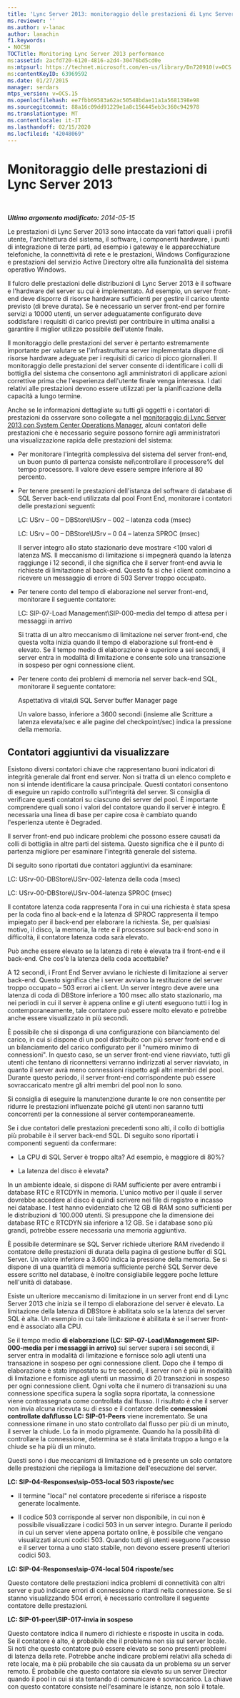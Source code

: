 ```yaml
---
title: 'Lync Server 2013: monitoraggio delle prestazioni di Lync Server'
ms.reviewer: ''
ms.author: v-lanac
author: lanachin
f1.keywords:
- NOCSH
TOCTitle: Monitoring Lync Server 2013 performance
ms:assetid: 2acfd720-6120-4816-a2d4-30476bd5cd0e
ms:mtpsurl: https://technet.microsoft.com/en-us/library/Dn720910(v=OCS.15)
ms:contentKeyID: 63969592
ms.date: 01/27/2015
manager: serdars
mtps_version: v=OCS.15
ms.openlocfilehash: ee7fbb69583a62ac50548bdae11a1a5681398e98
ms.sourcegitcommit: 88a16c09dd91229e1a8c156445eb3c360c942978
ms.translationtype: MT
ms.contentlocale: it-IT
ms.lasthandoff: 02/15/2020
ms.locfileid: "42048069"
---
```

<div data-xmlns="http://www.w3.org/1999/xhtml">

<div class="topic" data-xmlns="http://www.w3.org/1999/xhtml" data-msxsl="urn:schemas-microsoft-com:xslt" data-cs="http://msdn.microsoft.com/">

<div data-asp="http://msdn2.microsoft.com/asp">

# <a name="monitoring-lync-server-2013-performance"></a>Monitoraggio delle prestazioni di Lync Server 2013

</div>

<div id="mainSection">

<div id="mainBody">

<span> </span>

_**Ultimo argomento modificato:** 2014-05-15_

Le prestazioni di Lync Server 2013 sono intaccate da vari fattori quali i profili utente, l'architettura del sistema, il software, i componenti hardware, i punti di integrazione di terze parti, ad esempio i gateway e le apparecchiature telefoniche, la connettività di rete e le prestazioni, Windows Configurazione e prestazioni del servizio Active Directory oltre alla funzionalità del sistema operativo Windows.

Il fulcro delle prestazioni delle distribuzioni di Lync Server 2013 è il software e l'hardware del server su cui è implementato. Ad esempio, un server front-end deve disporre di risorse hardware sufficienti per gestire il carico utente previsto (di breve durata). Se è necessario un server front-end per fornire servizi a 10000 utenti, un server adeguatamente configurato deve soddisfare i requisiti di carico previsti per contribuire in ultima analisi a garantire il miglior utilizzo possibile dell'utente finale.

Il monitoraggio delle prestazioni del server è pertanto estremamente importante per valutare se l'infrastruttura server implementata dispone di risorse hardware adeguate per i requisiti di carico di picco giornalieri. Il monitoraggio delle prestazioni del server consente di identificare i colli di bottiglia del sistema che consentono agli amministratori di applicare azioni correttive prima che l'esperienza dell'utente finale venga interessa. I dati relativi alle prestazioni devono essere utilizzati per la pianificazione della capacità a lungo termine.

Anche se le informazioni dettagliate su tutti gli oggetti e i contatori di prestazioni da osservare sono collegate a nel [monitoraggio di Lync Server 2013 con System Center Operations Manager](lync-server-2013-monitoring-lync-server-with-system-center-operations-manager.md), alcuni contatori delle prestazioni che è necessario seguire possono fornire agli amministratori una visualizzazione rapida delle prestazioni del sistema:

  - Per monitorare l'integrità complessiva del sistema del server front-end, un buon punto di partenza consiste nel\\controllare il processore% del tempo processore. Il valore deve essere sempre inferiore al 80 percento.

  - Per tenere presenti le prestazioni dell'istanza del software di database di SQL Server back-end utilizzata dal pool Front End, monitorare i contatori delle prestazioni seguenti:
    
    LC: USrv – 00 – DBStore\\USrv – 002 – latenza coda (msec)
    
    LC: USrv – 00 – DBStore\\USrv – 0 04 – latenza SPROC (msec)
    
    Il server integro allo stato stazionario deve mostrare \<100 valori di latenza MS. Il meccanismo di limitazione si impegnerà quando la latenza raggiunge i 12 secondi, il che significa che il server front-end avvia le richieste di limitazione al back-end. Questo fa sì che i client comincino a ricevere un messaggio di errore di 503 Server troppo occupato.

  - Per tenere conto del tempo di elaborazione nel server front-end, monitorare il seguente contatore:
    
    LC: SIP-07-Load Management\\SIP-000-media del tempo di attesa per i messaggi in arrivo
    
    Si tratta di un altro meccanismo di limitazione nei server front-end, che questa volta inizia quando il tempo di elaborazione sul front-end è elevato. Se il tempo medio di elaborazione è superiore a sei secondi, il server entra in modalità di limitazione e consente solo una transazione in sospeso per ogni connessione client.

  - Per tenere conto dei problemi di memoria nel server back-end SQL, monitorare il seguente contatore:
    
    Aspettativa di vita\\di SQL Server buffer Manager page
    
    Un valore basso, inferiore a 3600 secondi (insieme alle Scritture a latenza elevata/sec e alle pagine del checkpoint/sec) indica la pressione della memoria.

<div>

## <a name="additional-counters-to-view"></a>Contatori aggiuntivi da visualizzare

Esistono diversi contatori chiave che rappresentano buoni indicatori di integrità generale dal front end server. Non si tratta di un elenco completo e non si intende identificare la causa principale. Questi contatori consentono di eseguire un rapido controllo sull'integrità del server. Si consiglia di verificare questi contatori su ciascuno dei server del pool. È importante comprendere quali sono i valori del contatore quando il server è integro. È necessaria una linea di base per capire cosa è cambiato quando l'esperienza utente è Degraded.

Il server front-end può indicare problemi che possono essere causati da colli di bottiglia in altre parti del sistema. Questo significa che è il punto di partenza migliore per esaminare l'integrità generale del sistema.

Di seguito sono riportati due contatori aggiuntivi da esaminare:

LC: USrv-00-DBStore\\USrv-002-latenza della coda (msec)

LC: USrv-00-DBStore\\USrv-004-latenza SPROC (msec)

Il contatore latenza coda rappresenta l'ora in cui una richiesta è stata spesa per la coda fino al back-end e la latenza di SPROC rappresenta il tempo impiegato per il back-end per elaborare la richiesta. Se, per qualsiasi motivo, il disco, la memoria, la rete e il processore sul back-end sono in difficoltà, il contatore latenza coda sarà elevato.

Può anche essere elevato se la latenza di rete è elevata tra il front-end e il back-end. Che cos'è la latenza della coda accettabile?

A 12 secondi, i Front End Server avviano le richieste di limitazione ai server back-end. Questo significa che i server avviano la restituzione del server troppo occupato – 503 errori ai client. Un server integro deve avere una latenza di coda di DBStore inferiore a 100 msec allo stato stazionario, ma nei periodi in cui il server è appena online e gli utenti eseguono tutti i log in contemporaneamente, tale contatore può essere molto elevato e potrebbe anche essere visualizzato in più secondi.

È possibile che si disponga di una configurazione con bilanciamento del carico, in cui si dispone di un pool distribuito con più server front-end e di un bilanciamento del carico configurato per il "numero minimo di connessioni". In questo caso, se un server front-end viene riavviato, tutti gli utenti che tentano di riconnettersi verranno indirizzati al server riavviato, in quanto il server avrà meno connessioni rispetto agli altri membri del pool. Durante questo periodo, il server front-end corrispondente può essere sovraccaricato mentre gli altri membri del pool non lo sono.

Si consiglia di eseguire la manutenzione durante le ore non consentite per ridurre le prestazioni influenzate poiché gli utenti non saranno tutti concorrenti per la connessione al server contemporaneamente.

Se i due contatori delle prestazioni precedenti sono alti, il collo di bottiglia più probabile è il server back-end SQL. Di seguito sono riportati i componenti seguenti da confermare:

  - La CPU di SQL Server è troppo alta? Ad esempio, è maggiore di 80%?

  - La latenza del disco è elevata?

In un ambiente ideale, si dispone di RAM sufficiente per avere entrambi i database RTC e RTCDYN in memoria. L'unico motivo per il quale il server dovrebbe accedere al disco è quindi scrivere nei file di registro e incasso nei database. I test hanno evidenziato che 12 GB di RAM sono sufficienti per le distribuzioni di 100.000 utenti. Si presuppone che la dimensione dei database RTC e RTCDYN sia inferiore a 12 GB. Se i database sono più grandi, potrebbe essere necessaria una memoria aggiuntiva.

È possibile determinare se SQL Server richiede ulteriore RAM rivedendo il contatore delle prestazioni di durata della pagina di gestione buffer di SQL Server. Un valore inferiore a 3.600 indica la pressione della memoria. Se si dispone di una quantità di memoria sufficiente perché SQL Server deve essere scritto nel database, è inoltre consigliabile leggere poche letture nell'unità di database.

Esiste un ulteriore meccanismo di limitazione in un server front end di Lync Server 2013 che inizia se il tempo di elaborazione del server è elevato. La limitazione della latenza di DBStore è abilitata solo se la latenza del server SQL è alta. Un esempio in cui tale limitazione è abilitata è se il server front-end è associato alla CPU.

Se il tempo medio **di elaborazione (LC: SIP-07-Load\\Management SIP-000-media per i messaggi in arrivo)** sul server supera i sei secondi, il server entra in modalità di limitazione e fornisce solo agli utenti una transazione in sospeso per ogni connessione client. Dopo che il tempo di elaborazione è stato impostato su tre secondi, il server non è più in modalità di limitazione e fornisce agli utenti un massimo di 20 transazioni in sospeso per ogni connessione client. Ogni volta che il numero di transazioni su una connessione specifica supera la soglia sopra riportata, la connessione viene contrassegnata come controllata dal flusso. Il risultato è che il server non invia alcuna ricevuta su di esso e il contatore delle **connessioni controllate dal\\flusso LC: SIP-01-Peers** viene incrementato. Se una connessione rimane in uno stato controllato dal flusso per più di un minuto, il server la chiude. Lo fa in modo pigramente. Quando ha la possibilità di controllare la connessione, determina se è stata limitata troppo a lungo e la chiude se ha più di un minuto.

Questi sono i due meccanismi di limitazione ed è presente un solo contatore delle prestazioni che riepiloga la limitazione dell'esecuzione del server.

**LC: SIP-04-Responses\\sip-053-local 503 risposte/sec**

  - Il termine "local" nel contatore precedente si riferisce a risposte generate localmente.

  - Il codice 503 corrisponde al server non disponibile, in cui non è possibile visualizzare i codici 503 in un server integro. Durante il periodo in cui un server viene appena portato online, è possibile che vengano visualizzati alcuni codici 503. Quando tutti gli utenti eseguono l'accesso e il server torna a uno stato stabile, non devono essere presenti ulteriori codici 503.

**LC: SIP-04-Responses\\sip-074-local 504 risposte/sec**

Questo contatore delle prestazioni indica problemi di connettività con altri server e può indicare errori di connessione o ritardi nella connessione. Se si stanno visualizzando 504 errori, è necessario controllare il seguente contatore delle prestazioni.

**LC: SIP-01-peer\\SIP-017-invia in sospeso**

Questo contatore indica il numero di richieste e risposte in uscita in coda. Se il contatore è alto, è probabile che il problema non sia sul server locale. Si noti che questo contatore può essere elevato se sono presenti problemi di latenza della rete. Potrebbe anche indicare problemi relativi alla scheda di rete locale, ma è più probabile che sia causata da un problema su un server remoto. È probabile che questo contatore sia elevato su un server Director quando il pool in cui si sta tentando di comunicare è sovraccarico. La chiave con questo contatore consiste nell'esaminare le istanze, non solo il totale.

</div>

</div>

<span> </span>

</div>

</div>

</div>


